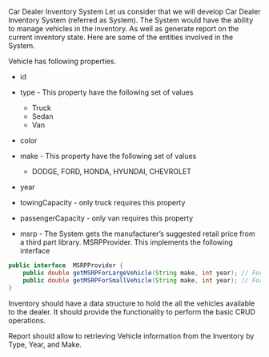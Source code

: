 Car Dealer Inventory System
Let us consider that we will develop Car Dealer Inventory System (referred as System). The System would have the ability to manage vehicles in the inventory. As well as generate report on the current inventory state. Here are some of the entities involved in the System.
 
Vehicle has following properties.
 
- id
- type - This property have the following set of values
	- Truck
	- Sedan
	- Van
- color
- make - This property have the following set of values
	- DODGE, FORD, HONDA, HYUNDAI, CHEVROLET
- year
- towingCapacity - only truck requires this property
- passengerCapacity - only van requires this property

- msrp - The System gets the manufacturer’s suggested retail price from a third part library. MSRPProvider. This implements the following interface
```java
public interface  MSRPProvider {
	public double getMSRPForLargeVehicle(String make, int year); // For Trucks or Van
	public double getMSRPForSmallVehicle(String make, int year); // For Sedan or hatch back
}
```
 
Inventory should have a data structure to hold the all the vehicles available to the dealer. It should provide the functionality to perform the basic CRUD operations.
 
Report should allow to retrieving Vehicle information from the Inventory by Type, Year, and Make.
